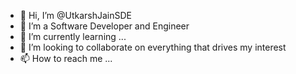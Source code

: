 - 👋 Hi, I’m @UtkarshJainSDE
- 👀 I’m a Software Developer and Engineer
- 🌱 I’m currently learning ...
- 💞️ I’m looking to collaborate on everything that drives my interest
- 📫 How to reach me ...

<!---
UtkarshJainSDE/UtkarshJainSDE is a ✨ special ✨ repository because its `README.md` (this file) appears on your GitHub profile.
You can click the Preview link to take a look at your changes.
--->
